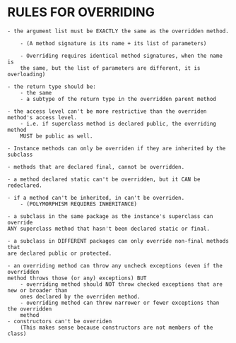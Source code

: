 # RULES FOR OVERRIDING

    - the argument list must be EXACTLY the same as the overridden method. 
    
        - (A method signature is its name + its list of parameters)
        
        - Overriding requires identical method signatures, when the name is
        the same, but the list of parameters are different, it is overloading) 
        
    - the return type should be:
        - the same
        - a subtype of the return type in the overridden parent method
    
    - the access level can't be more restrictive than the overriden
    method's access level. 
        - i.e. if superclass method is declared public, the overriding method
        MUST be public as well. 
        
    - Instance methods can only be overriden if they are inherited by the subclass
    
    - methods that are declared final, cannot be overridden.
    
    - a method declared static can't be overridden, but it CAN be redeclared.
    
    - if a method can't be inherited, in can't be overriden. 
        - (POLYMORPHISM REQUIRES INHERITANCE) 
        
    - a subclass in the same package as the instance's superclass can override
    ANY superclass method that hasn't been declared static or final.
    
    - a subclass in DIFFERENT packages can only override non-final methods that
    are declared public or protected. 
    
    - an overriding method can throw any uncheck exceptions (even if the overridden
    method throws those (or any) exceptions) BUT
        - overriding method should NOT throw checked exceptions that are new or broader than
        ones declared by the overriden method.
        - overriding method can throw narrower or fewer exceptions than the overridden
        method
    - constructors can't be overriden 
        (This makes sense because constructors are not members of the class) 